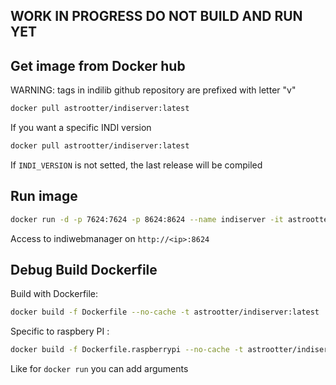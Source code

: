 ## WORK IN PROGRESS DO NOT BUILD AND RUN YET 

## Get image from Docker hub

WARNING: tags in indilib github repository are prefixed with letter "v"
```bash
docker pull astrootter/indiserver:latest
```
If you want a specific INDI version
```bash
docker pull astrootter/indiserver:latest
```

If `INDI_VERSION` is not setted, the last release will be compiled

## Run image
```bash
docker run -d -p 7624:7624 -p 8624:8624 --name indiserver -it astrootter/indiserver:latest
```
Access to indiwebmanager on `http://<ip>:8624`

## Debug Build Dockerfile

Build with Dockerfile:
```bash
docker build -f Dockerfile --no-cache -t astrootter/indiserver:latest .
```
Specific to raspbery PI :
```bash
docker build -f Dockerfile.raspberrypi --no-cache -t astrootter/indiserver:latest .
```

Like for `docker run` you can add arguments 
